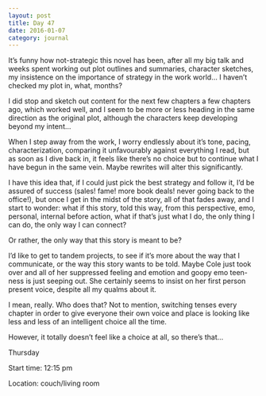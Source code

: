 ```yaml
---
layout: post
title: Day 47
date: 2016-01-07
category: journal
---
```


It’s funny how not-strategic this novel has been, after all my big talk and weeks spent working out plot outlines and summaries, character sketches, my insistence on the importance of strategy in the work world… I haven’t checked my plot in, what, months? 

I did stop and sketch out content for the next few chapters a few chapters ago, which worked well, and I seem to be more or less heading in the same direction as the original plot, although the characters keep developing beyond my intent… 

When I step away from the work, I worry endlessly about it’s tone, pacing, characterization, comparing it unfavourably against everything I read, but as soon as I dive back in, it feels like there’s no choice but to continue what I have begun in the same vein. Maybe rewrites will alter this significantly. 

I have this idea that, if I could just pick the best strategy and follow it, I’d be assured of success (sales! fame! more book deals! never going back to the office!), but once I get in the midst of the story, all of that fades away, and I start to wonder: what if this story, told this way, from this perspective, emo, personal, internal before action, what if that’s just what I do, the only thing I can do, the only way I can connect? 

Or rather, the only way that this story is meant to be? 

I’d like to get to tandem projects, to see if it’s more about the way that I communicate, or the way this story wants to be told. Maybe Cole just took over and all of her suppressed feeling and emotion and goopy emo teen-ness is just seeping out. She certainly seems to insist on her first person present voice, despite all my qualms about it. 

I mean, really. Who does that? Not to mention, switching tenses every chapter in order to give everyone their own voice and place is looking like less and less of an intelligent choice all the time. 

However, it totally doesn’t feel like a choice at all, so there’s that…


Thursday

Start time: 12:15 pm

Location: couch/living room
